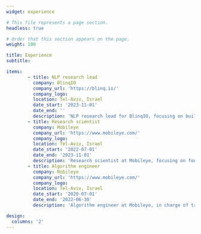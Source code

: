 ```yaml
---
widget: experience

# This file represents a page section.
headless: true

# Order that this section appears on the page.
weight: 100

title: Experience
subtitle:

items:
        - title: NLP research lead
          company: BlinqIO 
          company_url: 'https://blinq.io/'
          company_logo: 
          location: Tel-Aviv, Israel
          date_start: '2023-11-01'
          date_end: ''
          description: 'NLP research lead for BlinqIO, focusing on building autonomous agent-based virtual testers.'
        - title: Research scientist 
          company: Mobileye
          company_url: 'https://www.mobileye.com/'
          company_logo: 
          location: Tel-Aviv, Israel
          date_start: '2022-07-01'
          date_end: '2023-11-01'
          description: 'Research scientist at Mobileye, focusing on foundational multimodal models (vision and language).'
        - title: Algorithm engineer 
          company: Mobileye
          company_url: 'https://www.mobileye.com/'
          company_logo: 
          location: Tel-Aviv, Israel
          date_start: '2020-07-01'
          date_end: '2022-06-30'
          description: 'Algorithm engineer at Mobileye, in charge of training segmentation vision models and post processing the results to create hgigh quality 2D picture segmentation.'

design:
  columns: '2'
---
```



